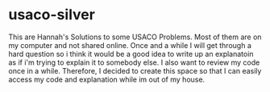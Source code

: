 # usaco-silver

This are Hannah's Solutions to some USACO Problems. Most of them are on my computer and not shared online. Once and a while I will get through a hard question so i think 
it would be a good idea to write up an explanatoin as if i'm trying to explain it to somebody else. I also want to review my code once in a while. Therefore, I decided to create
this space so that I can easily access my code and explanation while im out of my house. 
